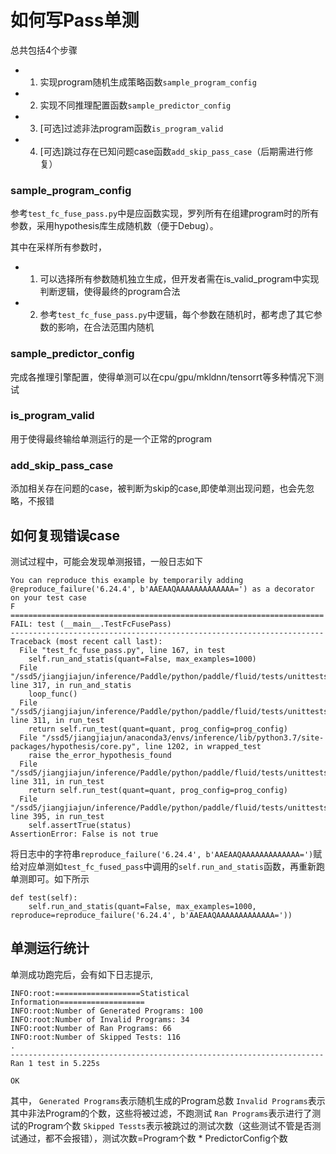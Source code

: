 # 如何写Pass单测
总共包括4个步骤

- 1. 实现program随机生成策略函数`sample_program_config`
- 2. 实现不同推理配置函数`sample_predictor_config`
- 3. [可选]过滤非法program函数`is_program_valid`
- 4. [可选]跳过存在已知问题case函数`add_skip_pass_case`（后期需进行修复）

### sample_program_config
参考`test_fc_fuse_pass.py`中是应函数实现，罗列所有在组建program时的所有参数，采用hypothesis库生成随机数（便于Debug）。

其中在采样所有参数时，
- 1. 可以选择所有参数随机独立生成，但开发者需在is_valid_program中实现判断逻辑，使得最终的program合法
- 2. 参考`test_fc_fuse_pass.py`中逻辑，每个参数在随机时，都考虑了其它参数的影响，在合法范围内随机

### sample_predictor_config
完成各推理引擎配置，使得单测可以在cpu/gpu/mkldnn/tensorrt等多种情况下测试

### is_program_valid
用于使得最终输给单测运行的是一个正常的program

### add_skip_pass_case
添加相关存在问题的case，被判断为skip的case,即使单测出现问题，也会先忽略，不报错

## 如何复现错误case
测试过程中，可能会发现单测报错，一般日志如下
```
You can reproduce this example by temporarily adding @reproduce_failure('6.24.4', b'AAEAAQAAAAAAAAAAAAA=') as a decorator on your test case
F
======================================================================
FAIL: test (__main__.TestFcFusePass)
----------------------------------------------------------------------
Traceback (most recent call last):
  File "test_fc_fuse_pass.py", line 167, in test
    self.run_and_statis(quant=False, max_examples=1000)
  File "/ssd5/jiangjiajun/inference/Paddle/python/paddle/fluid/tests/unittests/ir/inference/auto_scan_test.py", line 317, in run_and_statis
    loop_func()
  File "/ssd5/jiangjiajun/inference/Paddle/python/paddle/fluid/tests/unittests/ir/inference/auto_scan_test.py", line 311, in run_test
    return self.run_test(quant=quant, prog_config=prog_config)
  File "/ssd5/jiangjiajun/anaconda3/envs/inference/lib/python3.7/site-packages/hypothesis/core.py", line 1202, in wrapped_test
    raise the_error_hypothesis_found
  File "/ssd5/jiangjiajun/inference/Paddle/python/paddle/fluid/tests/unittests/ir/inference/auto_scan_test.py", line 311, in run_test
    return self.run_test(quant=quant, prog_config=prog_config)
  File "/ssd5/jiangjiajun/inference/Paddle/python/paddle/fluid/tests/unittests/ir/inference/auto_scan_test.py", line 395, in run_test
    self.assertTrue(status)
AssertionError: False is not true
```
将日志中的字符串`reproduce_failure('6.24.4', b'AAEAAQAAAAAAAAAAAAA=')`赋给对应单测如`test_fc_fused_pass`中调用的`self.run_and_statis`函数，再重新跑单测即可。如下所示
```
def test(self):
	self.run_and_statis(quant=False, max_examples=1000, reproduce=reproduce_failure('6.24.4', b'AAEAAQAAAAAAAAAAAAA='))
```

## 单测运行统计
单测成功跑完后，会有如下日志提示,
```
INFO:root:===================Statistical Information===================
INFO:root:Number of Generated Programs: 100
INFO:root:Number of Invalid Programs: 34
INFO:root:Number of Ran Programs: 66
INFO:root:Number of Skipped Tests: 116
.
----------------------------------------------------------------------
Ran 1 test in 5.225s

OK
```
其中，
`Generated Programs`表示随机生成的Program总数
`Invalid Programs`表示其中非法Program的个数，这些将被过滤，不跑测试
`Ran Programs`表示进行了测试的Program个数
`Skipped Tessts`表示被跳过的测试次数（这些测试不管是否测试通过，都不会报错），测试次数=Program个数 * PredictorConfig个数
